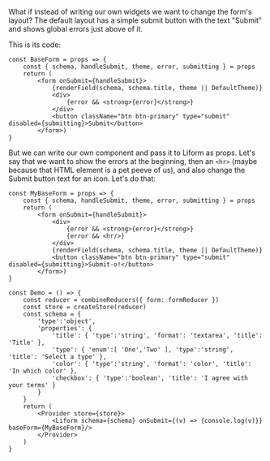 What if instead of writing our own widgets we want to change the form's layout?
The default layout has a simple submit button with the text "Submit" and shows global errors just above of it.

This is its code:

```
const BaseForm = props => {
    const { schema, handleSubmit, theme, error, submitting } = props
    return (
        <form onSubmit={handleSubmit}>
            {renderField(schema, schema.title, theme || DefaultTheme)}
            <div>
                {error && <strong>{error}</strong>}
            </div>
            <button className="btn btn-primary" type="submit" disabled={submitting}>Submit</button>
        </form>)
}
```

But we can write our own component and pass it to Liform as props. Let's say that we want to show the errors at the beginning, then an `<hr>` (maybe because that HTML element is a pet peeve of us), and also change the Submit button text for an icon. Let's do that:


```
const MyBaseForm = props => {
    const { schema, handleSubmit, theme, error, submitting } = props
    return (
        <form onSubmit={handleSubmit}>
            <div>
                {error && <strong>{error}</strong>}
                {error && <hr/>}
            </div>
            {renderField(schema, schema.title, theme || DefaultTheme)}
            <button className="btn btn-primary" type="submit" disabled={submitting}>Submit-o!</button>
        </form>)
}

const Demo = () => {
    const reducer = combineReducers({ form: formReducer })
    const store = createStore(reducer)
    const schema = {
        'type':'object',
        'properties': {
            'title': { 'type':'string', 'format': 'textarea', 'title': 'Title' },
            'type': { 'enum':[ 'One','Two' ], 'type':'string', 'title': 'Select a type' },
            'color': { 'type':'string', 'format': 'color', 'title': 'In which color' },
            'checkbox': { 'type':'boolean', 'title': 'I agree with your terms' }
        }
    }
    return (
        <Provider store={store}>
            <Liform schema={schema} onSubmit={(v) => {console.log(v)}} baseForm={MyBaseForm}/>
        </Provider>
    )
}
```

